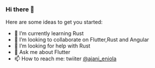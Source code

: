 ### Hi there 👋


Here are some ideas to get you started:


- 🌱 I’m currently learning  Rust
- 👯 I’m looking to collaborate on Flutter,Rust and Angular
- 🤔 I’m looking for help with Rust
- 💬 Ask me about Flutter
- 📫 How to reach me: twiiter [@ajani_eniola](https://twitter.com/ajani_eniola)




